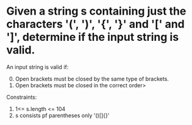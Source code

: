 # Given a string s containing just the characters '(', ')', '{', '}' and '[' and ']', determine if the input string is valid. 

An input string is valid if:

0. Open brackets must be closed by the same type of brackets.
0. Open brackets must be closed in the correct order>

Constraints:
1.   1<= s.length <= 104
2.    s consists pf parentheses only '()[]{}'
